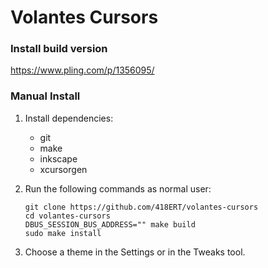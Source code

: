 # Volantes Cursors

### Install build version

https://www.pling.com/p/1356095/

### Manual Install

1. Install dependencies:

    - git
    - make
    - inkscape
    - xcursorgen

2. Run the following commands as normal user:

    ```
    git clone https://github.com/418ERT/volantes-cursors
    cd volantes-cursors
    DBUS_SESSION_BUS_ADDRESS="" make build
    sudo make install
    ```

3. Choose a theme in the Settings or in the Tweaks tool.



